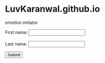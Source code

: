 # LuvKaranwal.github.io
emotion  imitator
<form action="/action_page.php" method="get" id="form1">
<label for="fname">First name:</label>
<input type="text" id="fname" name="fname"><br><br>
<label for="lname">Last name:</label>
<input type="text" id="lname" name="lname">
</form>

<button type="submit" form="form1" value="Submit">Submit</button>
